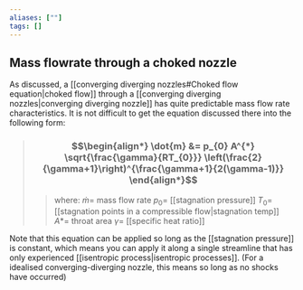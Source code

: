 ```yaml
---
aliases: [""]
tags: []
---
```


## Mass flowrate through a choked nozzle

As discussed, a [[converging diverging nozzles#Choked flow equation|choked flow]] through a [[converging diverging nozzles|converging diverging nozzle]] has quite predictable mass flow rate characteristics. It is not difficult to get the equation discussed there into the following form:

> ### $$\begin{align*} \dot{m}  &= p_{0}  A^{*} \sqrt{\frac{\gamma}{RT_{0}}} \left(\frac{2}{\gamma+1}\right)^{\frac{\gamma+1}{2(\gamma-1)}} \end{align*}$$
>> where:
>> $\dot{m} =$ mass flow rate
>> $p_{0}=$ [[stagnation pressure]]
>> $T_{0}=$ [[stagnation points in a compressible flow|stagnation temp]]
>> $A*=$ throat area
>> $\gamma=$ [[specific heat ratio]]

Note that this equation can be applied so long as the [[stagnation pressure]] is constant, which means you can apply it along a single streamline that has only experienced [[isentropic process|isentropic processes]]. (For a idealised converging-diverging nozzle, this means so long as no shocks have occurred)
